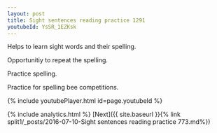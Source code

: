 ```yaml
---
layout: post
title: Sight sentences reading practice 1291
youtubeId: YsSR_1EZKsk
---
```

 
 
Helps to learn sight words and their spelling.

Opportunitiy to repeat the spelling. 

Practice spelling. 
 
Practice for spelling bee competitions. 
 
{% include youtubePlayer.html id=page.youtubeId %}
 
 
{% include analytics.html %} 
[Next]({{ site.baseurl }}{% link  split1/_posts/2016-07-10-Sight sentences reading practice 773.md%})
 
